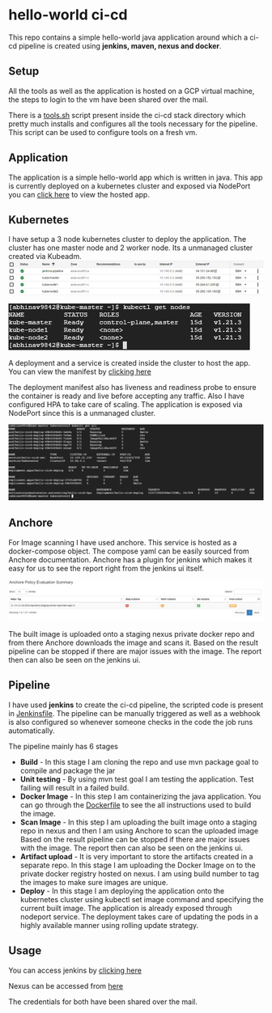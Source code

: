 # hello-world ci-cd

This repo contains a simple hello-world java application around which a ci-cd pipeline is created using **jenkins, maven, nexus and docker**.

## Setup

All the tools as well as the application is hosted on a GCP virtual machine, the steps to login to the vm have been shared over the mail.

There is a [tools.sh](https://github.com/abhinav9842/hello-cicd/blob/main/ci-cd-stack/tools.sh) script present inside the ci-cd stack directory which pretty much installs and configures all the tools necessary for the pipeline. This script can be used to configure tools on a fresh vm.

## Application
The application is a simple hello-world app which is written in java. This app is currently deployed on a kubernetes cluster and exposed via NodePort you can [click here](http://35.200.152.152:31523/) to view the hosted app.

## Kubernetes
I have setup a 3 node kubernetes cluster to deploy the application. The cluster has one master node and 2 worker node. Its a unmanaged cluster created via Kubeadm.
![GCP-VM](images/GCP-VM.PNG)
 
![kubernetes-nodes](images/kube-nodes.PNG)

A deployment and a service is created inside the cluster to host the app. You can view the manifest by [clicking here](https://github.com/abhinav9842/hello-cicd/blob/main/kube-manifest.yaml)

The deployment manifest also has liveness and readiness probe to ensure the container is ready and live before accepting any traffic. Also I have configured HPA to take care of scaling. 
The application is exposed via NodePort since this is a unmanaged cluster.

![kubernetes-all](images/kube-all.PNG)

## Anchore

For Image scanning I have used anchore. This service is hosted as a docker-compose object. The compose yaml can be easily sourced from Anchore documentation. Anchore has a plugin for jenkins which makes it easy for us to see the report right from the jenkins ui itself. 

![Anchore-report](images/Anchore-report.PNG)

The built image is uploaded onto a staging nexus private docker repo and from there Anchore downloads the image and scans it. Based on the result pipeline can be stopped if there are major issues with the image. The report then can also be seen on the jenkins ui. 

## Pipeline
I have used **jenkins** to create the ci-cd pipeline, the scripted code is present in [Jenkinsfile](https://github.com/abhinav9842/hello-cicd/blob/main/Jenkinsfile). The pipeline can be manually triggered as well as a webhook is also configured so whenever someone checks in the code the job runs automatically.

The pipeline mainly has 6 stages
- **Build** - In this stage I am cloning the repo and use mvn package goal to compile and package the jar
- **Unit testing** - By using mvn test goal I am testing the application. Test failing will result in a failed build. 
- **Docker Image** - In this step I am containerizing the java application. You can go through the [Dockerfile](https://github.com/abhinav9842/hello-cicd/blob/main/Dockerfile) to see the all instructions used to build the image.
- **Scan Image** - In this step I am uploading the built image onto a staging repo in nexus and then I am using Anchore to scan the uploaded image Based on the result pipeline can be stopped if there are major issues with the image. The report then can also be seen on the jenkins ui. 
- **Artifact upload** - It is very important to store the artifacts created in a separate repo. In this stage I am uploading the Docker Image on to the private docker registry hosted on nexus. I am using build number to tag the images to make sure images are unique.
- **Deploy** - In this stage I am deploying the application onto the kubernetes cluster using kubectl set image command and specifying the current built image. The application is already exposed through nodeport service. The deployment takes care of updating the pods in a highly available manner using rolling update strategy.

## Usage

You can access jenkins by [clicking here](http://34.131.24.68:8080/)

Nexus can be accessed from [here](http://34.131.24.68:8081/#browse/browse)

The credentials for both have been shared over the mail.
